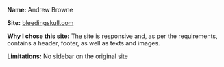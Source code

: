 **Name:** Andrew Browne

**Site:** [bleedingskull.com](http://bleedingskull.com)

**Why I chose this site:** The site is responsive and, as per the requirements, contains a header, footer, as well as texts and images.

**Limitations:** No sidebar on the original site
